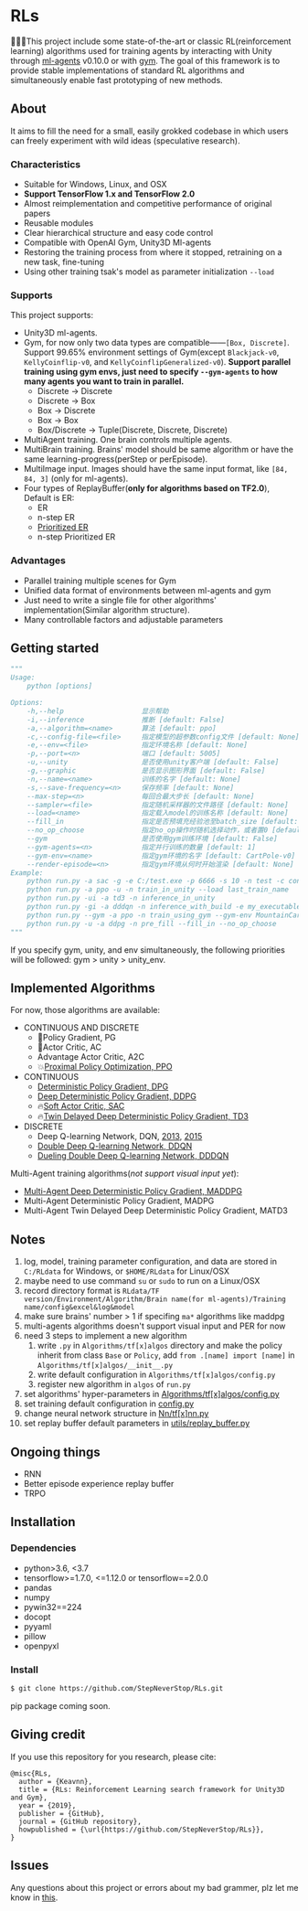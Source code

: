 # RLs

:evergreen_tree::evergreen_tree::evergreen_tree:This project include some state-of-the-art or classic RL(reinforcement learning) algorithms used for training agents by interacting with Unity through [ml-agents](https://github.com/Unity-Technologies/ml-agents/tree/0.10.0) v0.10.0 or with [gym](https://github.com/openai/gym). The goal of this framework is to provide stable implementations of standard RL algorithms and simultaneously enable fast prototyping of new methods.

## About

It aims to fill the need for a small, easily grokked codebase in which users can freely experiment with wild ideas (speculative research).

### Characteristics

- Suitable for Windows, Linux, and OSX
- **Support TensorFlow 1.x and TensorFlow 2.0**
- Almost reimplementation and competitive performance of original papers
- Reusable modules
- Clear hierarchical structure and easy code control
- Compatible with OpenAI Gym, Unity3D Ml-agents
- Restoring the training process from where it stopped, retraining on a new task, fine-tuning
- Using other training tsak's model as parameter initialization `--load`

### Supports

This project supports:
- Unity3D ml-agents.
- Gym, for now only two data types are compatible——`[Box, Discrete]`. Support 99.65% environment settings of Gym(except `Blackjack-v0`, `KellyCoinflip-v0`, and `KellyCoinflipGeneralized-v0`). **Support parallel training using gym envs, just need to specify `--gym-agents` to how many agents you want to train in parallel.**
    - Discrete -> Discrete
    - Discrete -> Box
    - Box -> Discrete
    - Box -> Box
    - Box/Discrete -> Tuple(Discrete, Discrete, Discrete)
- MultiAgent training. One brain controls multiple agents.
- MultiBrain training. Brains' model should be same algorithm or have the same learning-progress(perStep or perEpisode).
- MultiImage input. Images should have the same input format, like `[84, 84, 3]` (only for ml-agents).
- Four types of ReplayBuffer(**only for algorithms based on TF2.0**), Default is ER: 
    - ER
    - n-step ER
    - [Prioritized ER](https://arxiv.org/abs/1511.05952)
    - n-step Prioritized ER

### Advantages

- Parallel training multiple scenes for Gym
- Unified data format of environments between ml-agents and gym
- Just need to write a single file for other algorithms' implementation(Similar algorithm structure).
- Many controllable factors and adjustable parameters

## Getting started

```python
"""
Usage:
    python [options]

Options:
    -h,--help                   显示帮助
    -i,--inference              推断 [default: False]
    -a,--algorithm=<name>       算法 [default: ppo]
    -c,--config-file=<file>     指定模型的超参数config文件 [default: None]
    -e,--env=<file>             指定环境名称 [default: None]
    -p,--port=<n>               端口 [default: 5005]
    -u,--unity                  是否使用unity客户端 [default: False]
    -g,--graphic                是否显示图形界面 [default: False]
    -n,--name=<name>            训练的名字 [default: None]
    -s,--save-frequency=<n>     保存频率 [default: None]
    --max-step=<n>              每回合最大步长 [default: None]
    --sampler=<file>            指定随机采样器的文件路径 [default: None]
    --load=<name>               指定载入model的训练名称 [default: None]
    --fill_in                   指定是否预填充经验池至batch_size [default: False]
    --no_op_choose              指定no_op操作时随机选择动作，或者置0 [default: False]
    --gym                       是否使用gym训练环境 [default: False]
    --gym-agents=<n>            指定并行训练的数量 [default: 1]
    --gym-env=<name>            指定gym环境的名字 [default: CartPole-v0]
    --render-episode=<n>        指定gym环境从何时开始渲染 [default: None]
Example:
    python run.py -a sac -g -e C:/test.exe -p 6666 -s 10 -n test -c config.yaml --max-step 1000 --sampler C:/test_sampler.yaml
    python run.py -a ppo -u -n train_in_unity --load last_train_name
    python run.py -ui -a td3 -n inference_in_unity
    python run.py -gi -a dddqn -n inference_with_build -e my_executable_file.exe
    python run.py --gym -a ppo -n train_using_gym --gym-env MountainCar-v0 --render-episode 1000 --gym-agents 4
    python run.py -u -a ddpg -n pre_fill --fill_in --no_op_choose
"""
```

If you specify gym, unity, and env simultaneously, the following priorities will be followed: gym > unity > unity_env.

## Implemented Algorithms

For now, those algorithms are available:
- CONTINUOUS AND DISCRETE
    - :bug:Policy Gradient, PG
    - :bug:Actor Critic, AC
    - Advantage Actor Critic, A2C
    - :boom:[Proximal Policy Optimization, PPO](https://arxiv.org/abs/1707.06347)
- CONTINUOUS
    - [Deterministic Policy Gradient, DPG](https://hal.inria.fr/file/index/docid/938992/filename/dpg-icml2014.pdf)
    - [Deep Deterministic Policy Gradient, DDPG](https://arxiv.org/abs/1509.02971)
    - :fire:[Soft Actor Critic, SAC](https://arxiv.org/abs/1812.05905)
    - :fire:[Twin Delayed Deep Deterministic Policy Gradient, TD3](https://arxiv.org/abs/1802.09477)
- DISCRETE
    - Deep Q-learning Network, DQN, [2013](https://arxiv.org/pdf/1312.5602.pdf), [2015](https://storage.googleapis.com/deepmind-media/dqn/DQNNaturePaper.pdf)
    - [Double Deep Q-learning Network, DDQN](https://arxiv.org/abs/1509.06461)
    - [Dueling Double Deep Q-learning Network, DDDQN](https://arxiv.org/abs/1511.06581)

Multi-Agent training algorithms(*not support visual input yet*):
- [Multi-Agent Deep Deterministic Policy Gradient, MADDPG](https://arxiv.org/abs/1706.02275)
- Multi-Agent Deterministic Policy Gradient, MADPG
- Multi-Agent Twin Delayed Deep Deterministic Policy Gradient, MATD3

## Notes

1. log, model, training parameter configuration, and data are stored in `C:/RLdata` for Windows, or `$HOME/RLdata` for Linux/OSX
2. maybe need to use command `su` or `sudo` to run on a Linux/OSX
3. record directory format is `RLdata/TF version/Environment/Algorithm/Brain name(for ml-agents)/Training name/config&excel&log&model`
4. make sure brains' number > 1 if specifing `ma*` algorithms like maddpg
5. multi-agents algorithms doesn't support visual input and PER for now
6. need 3 steps to implement a new algorithm
    1. write `.py` in `Algorithms/tf[x]algos` directory and make the policy inherit from class `Base` or `Policy`, add `from .[name] import [name]` in `Algorithms/tf[x]algos/__init__.py`
    2. write default configuration in `Algorithms/tf[x]algos/config.py`
    3. register new algorithm in `algos` of `run.py`
7. set algorithms' hyper-parameters in [Algorithms/tf[x]algos/config.py](https://github.com/StepNeverStop/RLs/blob/master/Algorithms/tf2algos/config.py)
8. set training default configuration in [config.py](https://github.com/StepNeverStop/RLs/blob/master/config.py)
9. change neural network structure in [Nn/tf[x]nn.py](https://github.com/StepNeverStop/RLs/blob/master/Nn/tf2nn.py)
10. set replay buffer default parameters in [utils/replay_buffer.py](https://github.com/StepNeverStop/RLs/blob/master/utils/replay_buffer.py)

## Ongoing things

- RNN
- Better episode experience replay buffer
- TRPO

## Installation

### Dependencies

- python>3.6, <3.7
- tensorflow>=1.7.0, <=1.12.0 or tensorflow==2.0.0
- pandas
- numpy
- pywin32==224
- docopt
- pyyaml
- pillow
- openpyxl

### Install

```bash
$ git clone https://github.com/StepNeverStop/RLs.git
```
pip package coming soon.

## Giving credit

If you use this repository for you research, please cite:
```
@misc{RLs,
  author = {Keavnn},
  title = {RLs: Reinforcement Learning search framework for Unity3D and Gym},
  year = {2019},
  publisher = {GitHub},
  journal = {GitHub repository},
  howpublished = {\url{https://github.com/StepNeverStop/RLs}},
}
```

## Issues

Any questions about this project or errors about my bad grammer, plz let me know in [this](https://github.com/StepNeverStop/RLs/issues/new).
